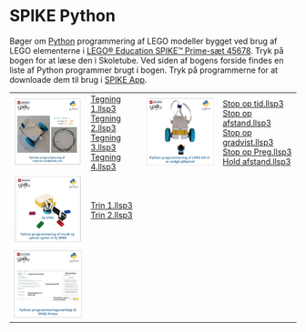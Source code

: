 # SPIKE Python
Bøger om <a href="https://www.python.org/" target="_blank">Python</a> programmering af LEGO modeller bygget ved brug af LEGO elementerne i <a href="https://www.lego.com/da-dk/product/lego-education-spike-prime-set-45678" target="_blank">
LEGO® Education SPIKE™ Prime-sæt 45678</a>.
Tryk på bogen for at læse den i Skoletube. Ved siden af bogens forside findes en liste af Python programmer brugt i bogen. Tryk på programmerne for at downloade dem til brug i 
<a href="https://education.lego.com/da-dk/downloads/spike-app/software/" target="_blank">SPIKE App</a>.
<table>
  <tr>
    <td><a href="https://www.skoletube.dk/video/8651552/cfc34d7aad4da3644b07450eed32c275" target="_blank">
      <img src="Tegne.png" alt="Krusedullekunst" width="200"></a></td>
    <td><a href="https://ocaprani.github.io/SPIKEPython/Tegning 1.llsp3" target="_blank">Tegning 1.llsp3</a><br>
        <a href="https://ocaprani.github.io/SPIKEPython/Tegning 2.llsp3" target="_blank">Tegning 2.llsp3</a><br>
        <a href="https://ocaprani.github.io/SPIKEPython/Tegning 3.llsp3" target="_blank">Tegning 3.llsp3</a><br>
        <a href="https://ocaprani.github.io/SPIKEPython/Tegning 4.llsp3" target="_blank">Tegning 4.llsp3</a><br>
    </td>
    <td><a href="https://www.skoletube.dk/video/8554674/e362a363f2209cf91ce9cb6822ab79ac" target="_blank">
      <img src="StopOp.png" alt="Undgå påkørsel" width="200"></a></td>
    <td><a href="https://ocaprani.github.io/SPIKEPython/Stop op tid.llsp3" target="_blank">Stop op tid.llsp3</a><br>
        <a href="https://ocaprani.github.io/SPIKEPython/Stop op afstand.llsp3" target="_blank">Stop op afstand.llsp3</a><br>
        <a href="https://ocaprani.github.io/SPIKEPython/Stop op gradvist.llsp3" target="_blank">Stop op gradvist.llsp3</a><br>
        <a href="https://ocaprani.github.io/SPIKEPython/Stop op Preg.llsp3" target="_blank">Stop op Preg.llsp3</a><br>
        <a href="https://ocaprani.github.io/SPIKEPython/Hold afstand.llsp3" target="_blank">Hold afstand.llsp3</a><br>
    </td>
  </tr>
  
  <tr>
    <td><a href="https://www.skoletube.dk/video/8651561/78d6c78e7c6bd324de8bb454a159a924" target="_blank">
      <img src="DJSPIKE.png" alt="DJSPIKE" width="200"></a></td>
    <td><a href="https://ocaprani.github.io/SPIKEPython/Trin 1.llsp3" target="_blank">Trin 1.llsp3</a><br>
        <a href="https://ocaprani.github.io/SPIKEPython/Trin 2.llsp3" target="_blank">Trin 2.llsp3</a><br>
    </td>
  </tr>

  <tr>
    <td><a href="https://www.skoletube.dk/video/8526286/86e8beb86d62005f5184242d1e3df053" target="_blank">
      <img src="PythonTool.png" alt="Python programmeringsværktøj" width="200"></a></td>
  </tr>
</table>
